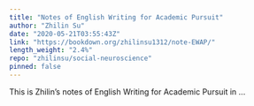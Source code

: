 ```yaml
---
title: "Notes of English Writing for Academic Pursuit"
author: "Zhilin Su"
date: "2020-05-21T03:55:43Z"
link: "https://bookdown.org/zhilinsu1312/note-EWAP/"
length_weight: "2.4%"
repo: "zhilinsu/social-neuroscience"
pinned: false
---
```


This is Zhilin’s notes of English Writing for Academic Pursuit in ...
